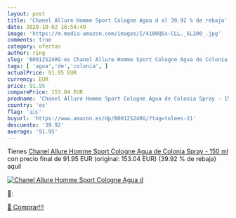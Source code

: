 ```yaml
---
layout: post
title: 'Chanel Allure Homme Sport Cologne Agua d al 39.92 % de rebaja'
date: 2020-10-02 16:54:49
image: 'https://m.media-amazon.com/images/I/4180QSx-CLL._SL200_.jpg'
comments: true
category: ofertas
author: ring
slug: 'B0012S24RG-es Chanel Allure Homme Sport Cologne Agua de Colonia Spray -...'
tags: [ 'agua','de','colonia', ]
actualPrice: 91.95 EUR
currency: EUR
price: 91.95
comparePrice: 153.04 EUR
prodname: 'Chanel Allure Homme Sport Cologne Agua de Colonia Spray - 150 ml'
country: 'es'
flag: '🇪🇸'
buyurl: 'https://www.amazon.es/dp/B0012S24RG/?tag=tolees-21'
descuento: '39.92'
average: '91.95'
---
```


Tienes [Chanel Allure Homme Sport Cologne Agua de Colonia Spray - 150 ml](https://www.amazon.es/dp/B0012S24RG/?tag=tolees-21) con precio final de  91.95 EUR (original: 153.04 EUR) (39.92 %  de rebaja) aqui!

[![Chanel Allure Homme Sport Cologne Agua d](https://m.media-amazon.com/images/I/4180QSx-CLL._SL200_.jpg)](https://www.amazon.es/dp/B0012S24RG/?tag=tolees-21)

🔎:


[🛒 Comprar!!!](https://www.amazon.es/dp/B0012S24RG/?tag=tolees-21)
